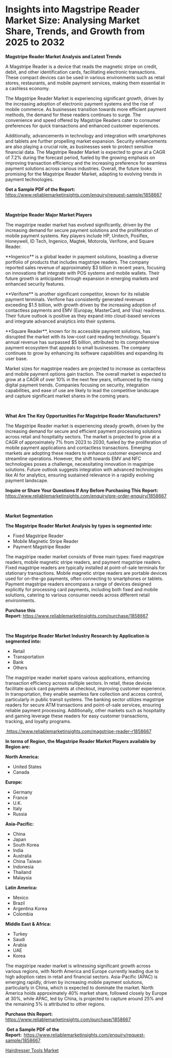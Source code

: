 <p><h1>Insights into Magstripe Reader Market Size: Analysing Market Share, Trends, and Growth from 2025 to 2032</h1></p><p><strong>Magstripe Reader Market Analysis and Latest Trends</strong></p>
<p><p>A Magstripe Reader is a device that reads the magnetic stripe on credit, debit, and other identification cards, facilitating electronic transactions. These compact devices can be used in various environments such as retail stores, restaurants, and mobile payment services, making them essential in a cashless economy. </p><p>The Magstripe Reader Market is experiencing significant growth, driven by the increasing adoption of electronic payment systems and the rise of mobile commerce. As businesses transition towards more efficient payment methods, the demand for these readers continues to surge. The convenience and speed offered by Magstripe Readers cater to consumer preferences for quick transactions and enhanced customer experiences.</p><p>Additionally, advancements in technology and integration with smartphones and tablets are further propelling market expansion. Security enhancements are also playing a crucial role, as businesses seek to protect sensitive financial data. The Magstripe Reader Market is expected to grow at a CAGR of 7.2% during the forecast period, fueled by the growing emphasis on improving transaction efficiency and the increasing preference for seamless payment solutions across various industries. Overall, the future looks promising for the Magstripe Reader Market, adapting to evolving trends in payment technologies.</p></p>
<p><strong>Get a Sample PDF of the Report:&nbsp;</strong> <a href="https://www.reliablemarketinsights.com/enquiry/request-sample/1858667?utm_campaign=3264&utm_medium=2&utm_source=Github&utm_content=ia&utm_term=04042025&utm_id=magstripe-reader">https://www.reliablemarketinsights.com/enquiry/request-sample/1858667</a></p>
<p>&nbsp;</p>
<p><strong>Magstripe Reader Major Market Players</strong></p>
<p><p>The magstripe reader market has evolved significantly, driven by the increasing demand for secure payment solutions and the proliferation of mobile payment systems. Key players include HP, Unitech, Posiflex, Honeywell, ID Tech, Ingenico, Magtek, Motorola, Verifone, and Square Reader.</p><p>**Ingenico** is a global leader in payment solutions, boasting a diverse portfolio of products that includes magstripe readers. The company reported sales revenue of approximately $3 billion in recent years, focusing on innovations that integrate with POS systems and mobile wallets. Their future growth is anticipated through expansion in emerging markets and enhanced security features.</p><p>**Verifone** is another significant competitor, known for its reliable payment terminals. Verifone has consistently generated revenues exceeding $1.5 billion, with growth driven by the increasing adoption of contactless payments and EMV (Europay, MasterCard, and Visa) readiness. Their future outlook is positive as they expand into cloud-based services and integrate advanced analytics into their systems.</p><p>**Square Reader**, known for its accessible payment solutions, has disrupted the market with its low-cost card reading technology. Square's annual revenue has surpassed $5 billion, attributed to its comprehensive payment ecosystem that appeals to small businesses. The company continues to grow by enhancing its software capabilities and expanding its user base.</p><p>Market sizes for magstripe readers are projected to increase as contactless and mobile payment options gain traction. The overall market is expected to grow at a CAGR of over 10% in the next few years, influenced by the rising digital payment trends. Companies focusing on security, integration capabilities, and ease of use are likely to lead the competitive landscape and capture significant market shares in the coming years.</p></p>
<p>&nbsp;</p>
<p><strong>What Are The Key Opportunities For Magstripe Reader Manufacturers?</strong></p>
<p><p>The Magstripe Reader market is experiencing steady growth, driven by the increasing demand for secure and efficient payment processing solutions across retail and hospitality sectors. The market is projected to grow at a CAGR of approximately 7% from 2023 to 2030, fueled by the proliferation of mobile payment applications and contactless transactions. Emerging markets are adopting these readers to enhance customer experience and streamline operations. However, the shift towards EMV and NFC technologies poses a challenge, necessitating innovation in magstripe solutions. Future outlook suggests integration with advanced technologies like AI for analytics, ensuring sustained relevance in a rapidly evolving payment landscape.</p></p>
<p><strong>Inquire or Share Your Questions If Any Before Purchasing This Report:</strong> <a href="https://www.reliablemarketinsights.com/enquiry/pre-order-enquiry/1858667?utm_campaign=3264&utm_medium=2&utm_source=Github&utm_content=ia&utm_term=04042025&utm_id=magstripe-reader">https://www.reliablemarketinsights.com/enquiry/pre-order-enquiry/1858667</a></p>
<p>&nbsp;</p>
<p><strong>Market Segmentation</strong></p>
<p><strong>The Magstripe Reader Market Analysis by types is segmented into:</strong></p>
<p><ul><li>Fixed Magstripe Reader</li><li>Mobile Magnetic Stripe Reader</li><li>Payment Magstripe Reader</li></ul></p>
<p><p>The magstripe reader market consists of three main types: fixed magstripe readers, mobile magnetic stripe readers, and payment magstripe readers. Fixed magstripe readers are typically installed at point-of-sale terminals for stationary transactions. Mobile magnetic stripe readers are portable devices used for on-the-go payments, often connecting to smartphones or tablets. Payment magstripe readers encompass a range of devices designed explicitly for processing card payments, including both fixed and mobile solutions, catering to various consumer needs across different retail environments.</p></p>
<p><strong>Purchase this Report:&nbsp;</strong><a href="https://www.reliablemarketinsights.com/purchase/1858667?utm_campaign=3264&utm_medium=2&utm_source=Github&utm_content=ia&utm_term=04042025&utm_id=magstripe-reader">https://www.reliablemarketinsights.com/purchase/1858667</a></p>
<p>&nbsp;</p>
<p><strong>The Magstripe Reader Market Industry Research by Application is segmented into:</strong></p>
<p><ul><li>Retail</li><li>Transportation</li><li>Bank</li><li>Others</li></ul></p>
<p><p>The magstripe reader market spans various applications, enhancing transaction efficiency across multiple sectors. In retail, these devices facilitate quick card payments at checkout, improving customer experience. In transportation, they enable seamless fare collection and access control, particularly in public transit systems. The banking sector utilizes magstripe readers for secure ATM transactions and point-of-sale services, ensuring reliable payment processing. Additionally, other markets such as hospitality and gaming leverage these readers for easy customer transactions, tracking, and loyalty programs.</p></p>
<p><a href="https://www.reliablemarketinsights.com/magstripe-reader-r1858667?utm_campaign=3264&utm_medium=2&utm_source=Github&utm_content=ia&utm_term=04042025&utm_id=magstripe-reader">&nbsp;https://www.reliablemarketinsights.com/magstripe-reader-r1858667</a></p>
<p><strong>In terms of Region, the Magstripe Reader Market Players available by Region are:</strong></p>
<p>
    <p> <strong> North America: </strong>
        <ul>
            <li>United States</li>
            <li>Canada</li>
        </ul>
        </p> 
    <p> <strong> Europe: </strong>
        <ul>
            <li>Germany</li>
            <li>France</li>
            <li>U.K.</li>
            <li>Italy</li>
            <li>Russia</li>
        </ul>
        </p> 
    <p> <strong> Asia-Pacific: </strong>
        <ul>
            <li>China</li>
            <li>Japan</li>
            <li>South Korea</li>
            <li>India</li>
            <li>Australia</li>
            <li>China Taiwan</li>
            <li>Indonesia</li>
            <li>Thailand</li>
            <li>Malaysia</li>
        </ul>
        </p> 
    <p> <strong> Latin America: </strong>
        <ul>
            <li>Mexico</li>
            <li>Brazil</li>
            <li>Argentina Korea</li>
            <li>Colombia</li>
        </ul>
        </p> 
    <p> <strong> Middle East & Africa: </strong>
        <ul>
            <li>Turkey</li>
            <li>Saudi</li>
            <li>Arabia</li>
            <li>UAE</li>
            <li>Korea</li>
        </ul>
    </p>
    </p>
<p><p>The magstripe reader market is witnessing significant growth across various regions, with North America and Europe currently leading due to high adoption rates in retail and financial sectors. Asia-Pacific (APAC) is emerging rapidly, driven by increasing mobile payment solutions, particularly in China, which is expected to dominate the market. North America holds approximately 40% market share, followed closely by Europe at 30%, while APAC, led by China, is projected to capture around 25% and the remaining 5% is attributed to other regions.</p></p>
<p><strong>Purchase this Report: </strong><a href="https://www.reliablemarketinsights.com/purchase/1858667?utm_campaign=3264&utm_medium=2&utm_source=Github&utm_content=ia&utm_term=04042025&utm_id=magstripe-reader">https://www.reliablemarketinsights.com/purchase/1858667</a></p>
<p>&nbsp;<strong>Get a Sample PDF of the Report:&nbsp;&nbsp;</strong><a href="https://www.reliablemarketinsights.com/enquiry/request-sample/1858667?utm_campaign=3264&utm_medium=2&utm_source=Github&utm_content=ia&utm_term=04042025&utm_id=magstripe-reader">https://www.reliablemarketinsights.com/enquiry/request-sample/1858667</a></p>
<p><strong></strong></p>
<p><p><a href="https://github.com/tanckfelli84/Market-Research-Report-List-1/blob/main/hairdresser-tools-market.md?utm_campaign=3264&utm_medium=2&utm_source=Github&utm_content=ia&utm_term=04042025&utm_id=magstripe-reader">Hairdresser Tools Market</a></p></p>